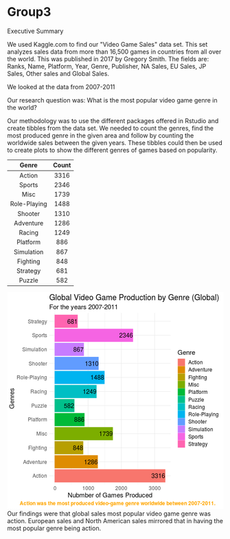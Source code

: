 # Group3
Executive Summary


We used Kaggle.com to find our "Video Game Sales" data set. This set analyzes sales data from more than 16,500 games in countries from all over the world. This was published in 2017 by Gregory Smith. 
The fields are: 
Ranks, Name, Platform, Year, Genre, Publisher, NA Sales, EU Sales, JP Sales, Other sales and Global Sales. 


We looked at the data from 2007-2011


Our research question was:
What is the most popular video game genre in the world? 


Our methodology was to use the different packages offered in Rstudio and create tibbles from the data set. We needed to count the genres, find the most produced genre in the given area and follow by counting the worldwide sales between the given years. These tibbles could then be used to create plots to show the different genres of games based on popularity. 

| Genre | Count |
|:---:|:---:|
| Action | 3316 |
| Sports | 2346 |
| Misc   | 1739 |
| Role-Playing | 1488 |
| Shooter | 1310 |
| Adventure | 1286 |
| Racing | 1249 |
| Platform | 886 |
| Simulation | 867 |
| Fighting | 848 |
| Strategy | 681 |
| Puzzle | 582 |

![Table chart of game production, organized by Genre](./presentation_files/figure-html/production-plot-1.png "Production data by genre.") 
<br />
Our findings were that global sales most popular video game genre was action. European sales and North American sales mirrored that in having the most popular genre being action. 

